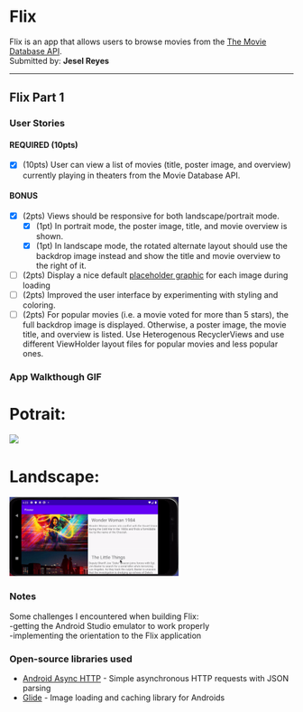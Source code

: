  # Flix
Flix is an app that allows users to browse movies from the [The Movie Database API](http://docs.themoviedb.apiary.io/#).<br>
Submitted by: **Jesel Reyes**

---

## Flix Part 1

### User Stories


#### REQUIRED (10pts)
- [x] (10pts) User can view a list of movies (title, poster image, and overview) currently playing in theaters from the Movie Database API.

#### BONUS
- [x] (2pts) Views should be responsive for both landscape/portrait mode.
   - [x] (1pt) In portrait mode, the poster image, title, and movie overview is shown.
   - [x] (1pt) In landscape mode, the rotated alternate layout should use the backdrop image instead and show the title and movie overview to the right of it.

- [ ] (2pts) Display a nice default [placeholder graphic](https://guides.codepath.org/android/Displaying-Images-with-the-Glide-Library#advanced-usage) for each image during loading
- [ ] (2pts) Improved the user interface by experimenting with styling and coloring.
- [ ] (2pts) For popular movies (i.e. a movie voted for more than 5 stars), the full backdrop image is displayed. Otherwise, a poster image, the movie title, and overview is listed. Use Heterogenous RecyclerViews and use different ViewHolder layout files for popular movies and less popular ones.

### App Walkthough GIF
# Potrait: <br>
<img src= "ezgif.com-gif-maker (3).gif" width=150><br>

# Landscape: <br>
<img src="ezgif.com-gif-maker (2).gif" width=300><br>

### Notes
Some challenges I encountered when building Flix:<br>
 -getting the Android Studio emulator to work properly<br>
 -implementing the orientation to the Flix application

### Open-source libraries used

- [Android Async HTTP](https://github.com/codepath/CPAsyncHttpClient) - Simple asynchronous HTTP requests with JSON parsing
- [Glide](https://github.com/bumptech/glide) - Image loading and caching library for Androids
